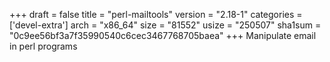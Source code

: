 +++
draft = false
title = "perl-mailtools"
version = "2.18-1"
categories = ['devel-extra']
arch = "x86_64"
size = "81552"
usize = "250507"
sha1sum = "0c9ee56bf3a7f35990540c6cec3467768705baea"
+++
Manipulate email in perl programs